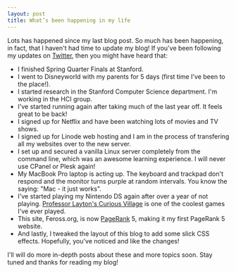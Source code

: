 ```yaml
---
layout: post
title: What’s been happening in my life
---
```


Lots has happened since my last blog post. So much has been happening, in fact, that I haven't had time to update my blog! If you've been following my updates on [Twitter](http://www.twitter.com/FreeTheFeross), then you might have heard that:

- I finished Spring Quarter Finals at Stanford.
- I went to Disneyworld with my parents for 5 days (first time I've been to the place!).
- I started research in the Stanford Computer Science department. I'm working in the HCI group.
- I've started running again after taking much of the last year off. It feels great to be back!
- I signed up for Netflix and have been watching lots of movies and TV shows.
- I signed up for Linode web hosting and I am in the process of transfering all my websites over to the new server.
- I set up and secured a vanilla Linux server completely from the command line, which was an awesome learning experience. I will never use CPanel or Plesk again!
- My MacBook Pro laptop is acting up. The keyboard and trackpad don't respond and the monitor turns purple at random intervals. You know the saying: "Mac - it just works".
- I've started playing my Nintendo DS again after over a year of not playing. [Professor Layton's Curious Village](http://professorlaytonds.com/) is one of the coolest games I've ever played.
- This site, Feross.org, is now [PageRank](http://en.wikipedia.org/wiki/PageRank) 5, making it my first PageRank 5 website.
- And lastly, I tweaked the layout of this blog to add some slick CSS effects. Hopefully, you've noticed and like the changes!

I'll will do more in-depth posts about these and more topics soon. Stay tuned and thanks for reading my blog!